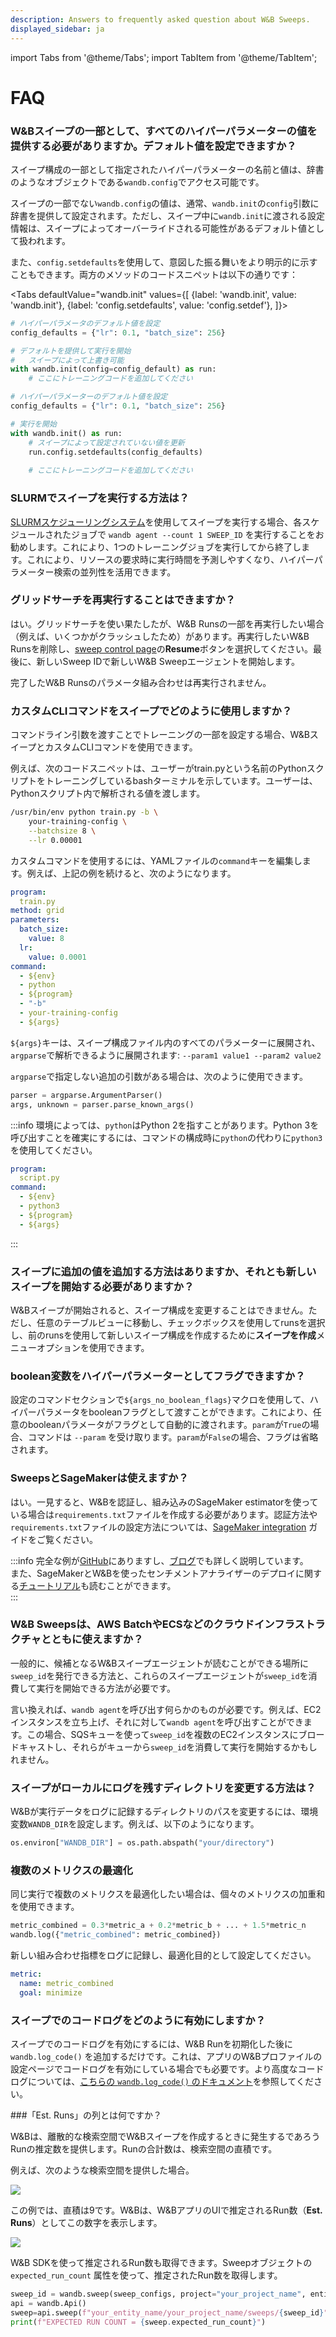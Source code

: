 ```yaml
---
description: Answers to frequently asked question about W&B Sweeps.
displayed_sidebar: ja
---
```

import Tabs from '@theme/Tabs';
import TabItem from '@theme/TabItem';


# FAQ

<head>
  <title>スイープに関するよくある質問</title>
</head>

### W&Bスイープの一部として、すべてのハイパーパラメーターの値を提供する必要がありますか。デフォルト値を設定できますか？

スイープ構成の一部として指定されたハイパーパラメーターの名前と値は、辞書のようなオブジェクトである`wandb.config`でアクセス可能です。

スイープの一部でない`wandb.config`の値は、通常、`wandb.init`の`config`引数に辞書を提供して設定されます。ただし、スイープ中に`wandb.init`に渡される設定情報は、スイープによってオーバーライドされる可能性があるデフォルト値として扱われます。

また、`config.setdefaults`を使用して、意図した振る舞いをより明示的に示すこともできます。両方のメソッドのコードスニペットは以下の通りです：

<Tabs
  defaultValue="wandb.init"
  values={[
    {label: 'wandb.init', value: 'wandb.init'},
    {label: 'config.setdefaults', value: 'config.setdef'},
  ]}>
  <TabItem value="wandb.init">

```python
# ハイパーパラメータのデフォルト値を設定
config_defaults = {"lr": 0.1, "batch_size": 256}

# デフォルトを提供して実行を開始
#   スイープによって上書き可能
with wandb.init(config=config_default) as run:
    # ここにトレーニングコードを追加してください
```

  </TabItem>
  <TabItem value="config.setdef">

```python
# ハイパーパラメーターのデフォルト値を設定
config_defaults = {"lr": 0.1, "batch_size": 256}

# 実行を開始
with wandb.init() as run:
    # スイープによって設定されていない値を更新
    run.config.setdefaults(config_defaults)
    
    # ここにトレーニングコードを追加してください
```

  </TabItem>
</Tabs>

### SLURMでスイープを実行する方法は？

[SLURMスケジューリングシステム](https://slurm.schedmd.com/documentation.html)を使用してスイープを実行する場合、各スケジュールされたジョブで `wandb agent --count 1 SWEEP_ID` を実行することをお勧めします。これにより、1つのトレーニングジョブを実行してから終了します。これにより、リソースの要求時に実行時間を予測しやすくなり、ハイパーパラメーター検索の並列性を活用できます。
### グリッドサーチを再実行することはできますか？

はい。グリッドサーチを使い果たしたが、W&B Runsの一部を再実行したい場合（例えば、いくつかがクラッシュしたため）があります。再実行したいW&B Runsを削除し、[sweep control page](./sweeps-ui.md)の**Resume**ボタンを選択してください。最後に、新しいSweep IDで新しいW&B Sweepエージェントを開始します。

完了したW&B Runsのパラメータ組み合わせは再実行されません。

### カスタムCLIコマンドをスイープでどのように使用しますか？

コマンドライン引数を渡すことでトレーニングの一部を設定する場合、W&BスイープとカスタムCLIコマンドを使用できます。

例えば、次のコードスニペットは、ユーザーがtrain.pyという名前のPythonスクリプトをトレーニングしているbashターミナルを示しています。ユーザーは、Pythonスクリプト内で解析される値を渡します。

```bash
/usr/bin/env python train.py -b \
    your-training-config \
    --batchsize 8 \
    --lr 0.00001
```

カスタムコマンドを使用するには、YAMLファイルの`command`キーを編集します。例えば、上記の例を続けると、次のようになります。

```yaml
program:
  train.py
method: grid
parameters:
  batch_size:
    value: 8
  lr:
    value: 0.0001
command:
  - ${env}
  - python
  - ${program}
  - "-b"
  - your-training-config
  - ${args}
```
`${args}`キーは、スイープ構成ファイル内のすべてのパラメーターに展開され、`argparse`で解析できるように展開されます: `--param1 value1 --param2 value2`

`argparse`で指定しない追加の引数がある場合は、次のように使用できます。

```python
parser = argparse.ArgumentParser()
args, unknown = parser.parse_known_args()
```

:::info
環境によっては、`python`はPython 2を指すことがあります。Python 3を呼び出すことを確実にするには、コマンドの構成時に`python`の代わりに`python3`を使用してください。

```yaml
program:
  script.py
command:
  - ${env}
  - python3
  - ${program}
  - ${args}
```
:::

### スイープに追加の値を追加する方法はありますか、それとも新しいスイープを開始する必要がありますか？

W&Bスイープが開始されると、スイープ構成を変更することはできません。ただし、任意のテーブルビューに移動し、チェックボックスを使用してrunsを選択し、前のrunsを使用して新しいスイープ構成を作成するために**スイープを作成**メニューオプションを使用できます。

### boolean変数をハイパーパラメーターとしてフラグできますか？

設定のコマンドセクションで`${args_no_boolean_flags}`マクロを使用して、ハイパーパラメータをbooleanフラグとして渡すことができます。これにより、任意のbooleanパラメータがフラグとして自動的に渡されます。`param`が`True`の場合、コマンドは `--param` を受け取ります。`param`が`False`の場合、フラグは省略されます。
### SweepsとSageMakerは使えますか？

はい。一見すると、W&Bを認証し、組み込みのSageMaker estimatorを使っている場合は`requirements.txt`ファイルを作成する必要があります。認証方法や`requirements.txt`ファイルの設定方法については、[SageMaker integration](../integrations/other/sagemaker.md) ガイドをご覧ください。

:::info
完全な例が[GitHub](https://github.com/wandb/examples/tree/master/examples/pytorch/pytorch-cifar10-sagemaker)にありますし、[ブログ](https://wandb.ai/site/articles/running-sweeps-with-sagemaker)でも詳しく説明しています。\
また、SageMakerとW&Bを使ったセンチメントアナライザーのデプロイに関する[チュートリアル](https://wandb.ai/authors/sagemaker/reports/Deploy-Sentiment-Analyzer-Using-SageMaker-and-W-B--VmlldzoxODA1ODE)も読むことができます。\
:::

### W&B Sweepsは、AWS BatchやECSなどのクラウドインフラストラクチャとともに使えますか？

一般的に、候補となるW&Bスイープエージェントが読むことができる場所に`sweep_id`を発行できる方法と、これらのスイープエージェントが`sweep_id`を消費して実行を開始できる方法が必要です。

言い換えれば、`wandb agent`を呼び出す何らかのものが必要です。例えば、EC2インスタンスを立ち上げ、それに対して`wandb agent`を呼び出すことができます。この場合、SQSキューを使って`sweep_id`を複数のEC2インスタンスにブロードキャストし、それらがキューから`sweep_id`を消費して実行を開始するかもしれません。

### スイープがローカルにログを残すディレクトリを変更する方法は？

W&Bが実行データをログに記録するディレクトリのパスを変更するには、環境変数`WANDB_DIR`を設定します。例えば、以下のようになります。

```python
os.environ["WANDB_DIR"] = os.path.abspath("your/directory")
```

### 複数のメトリクスの最適化

同じ実行で複数のメトリクスを最適化したい場合は、個々のメトリクスの加重和を使用できます。

```python
metric_combined = 0.3*metric_a + 0.2*metric_b + ... + 1.5*metric_n
wandb.log({"metric_combined": metric_combined})
```
新しい組み合わせ指標をログに記録し、最適化目的として設定してください。

```yaml
metric:
  name: metric_combined
  goal: minimize
```

### スイープでのコードログをどのように有効にしますか？

スイープでのコードログを有効にするには、W&B Runを初期化した後に `wandb.log_code()` を追加するだけです。これは、アプリのW&Bプロファイルの設定ページでコードログを有効にしている場合でも必要です。より高度なコードログについては、[こちらの `wandb.log_code()` のドキュメント](https://docs.wandb.ai/ref/python/run#log\_code)を参照してください。

###「Est. Runs」の列とは何ですか？

W&Bは、離散的な検索空間でW&Bスイープを作成するときに発生するであろうRunの推定数を提供します。Runの合計数は、検索空間の直積です。

例えば、次のような検索空間を提供した場合。

![](/images/sweeps/sweeps_faq_whatisestruns_1.png)

この例では、直積は9です。W&Bは、W&BアプリのUIで推定されるRun数（**Est. Runs**）としてこの数字を表示します。

![](/images/sweeps/spaces_sweeps_faq_whatisestruns_2.webp)

W&B SDKを使って推定されるRun数も取得できます。Sweepオブジェクトの `expected_run_count` 属性を使って、推定されたRun数を取得します。

```python
sweep_id = wandb.sweep(sweep_configs, project="your_project_name", entity='your_entity_name')
api = wandb.Api()
sweep=api.sweep(f"your_entity_name/your_project_name/sweeps/{sweep_id}")
print(f"EXPECTED RUN COUNT = {sweep.expected_run_count}")
```